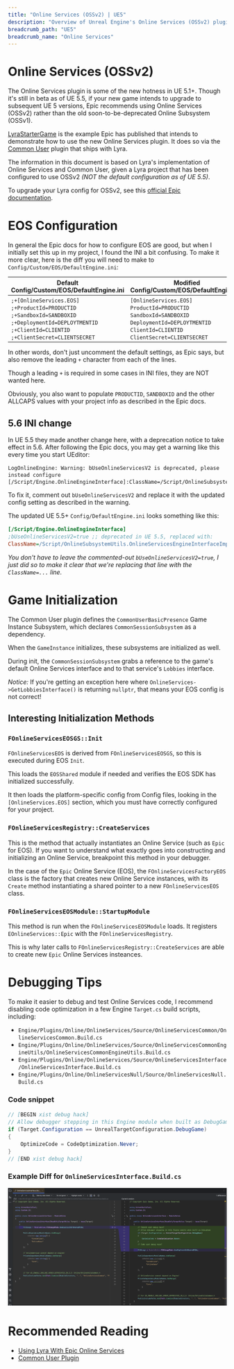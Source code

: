 ```yaml
---
title: "Online Services (OSSv2) | UE5"
description: "Overview of Unreal Engine's Online Services (OSSv2) plugin"
breadcrumb_path: "UE5"
breadcrumb_name: "Online Services"
---
```


# Online Services (OSSv2)

The Online Services plugin is some of the new hotness in UE 5.1+.
Though it's still in beta as of UE 5.5, if your new game intends to upgrade
to subsequent UE 5 versions, Epic recommends using Online Services (OSSv2)
rather than the old soon-to-be-deprecated Online Subsystem (OSSv1).

[LyraStarterGame](/UE5/LyraStarterGame/) is the example Epic has published
that intends to demonstrate how to use the new Online Services plugin.
It does so via the
[Common User](https://dev.epicgames.com/documentation/en-us/unreal-engine/common-user-plugin-in-unreal-engine-for-lyra-sample-game)
plugin that ships with Lyra.

The information in this document is based on Lyra's implementation of
Online Services and Common User, given a Lyra project that has been configured
to use OSSv2 *(NOT the default configuration as of UE 5.5)*.

To upgrade your Lyra config for OSSv2, see this
[official Epic documentation](https://dev.epicgames.com/documentation/en-us/unreal-engine/common-user-plugin-in-unreal-engine-for-lyra-sample-game#usingtheonlineservicesplugin).


# EOS Configuration

In general the Epic docs for how to configure EOS are good, but when I initially set this up in
my project, I found the INI a bit confusing.  To make it more clear, here is the diff you will
need to make to `Config/Custom/EOS/DefaultEngine.ini`:

| Default Config/Custom/EOS/DefaultEngine.ini | Modified Config/Custom/EOS/DefaultEngine.ini |
|---|---|
| <code>;+[OnlineServices.EOS]<br/>;+ProductId=PRODUCTID<br/>;+SandboxId=SANDBOXID<br/>;+DeploymentId=DEPLOYTMENTID<br/>;+ClientId=CLIENTID<br/>;+ClientSecret=CLIENTSECRET</code> | <code>[OnlineServices.EOS]<br/>ProductId=PRODUCTID<br/>SandboxId=SANDBOXID<br/>DeploymentId=DEPLOYTMENTID<br/>ClientId=CLIENTID<br/>ClientSecret=CLIENTSECRET</code> |

In other words, don't just uncomment the default settings, as Epic says,
but also remove the leading `+` character from each of the lines.

Though a leading `+` is required in some cases in INI files, they are NOT wanted here.

Obviously, you also want to populate `PRODUCTID`, `SANDBOXID` and the other ALLCAPS values with your project info
as described in the Epic docs.

## 5.6 INI change

In UE 5.5 they made another change here, with a deprecation notice to take effect in 5.6.
After following the Epic docs, you may get a warning like this every time you start UEditor:

```text
LogOnlineEngine: Warning: bUseOnlineServicesV2 is deprecated, please instead configure [/Script/Engine.OnlineEngineInterface]:ClassName=/Script/OnlineSubsystemUtils.OnlineServicesEngineInterfaceImpl
```

To fix it, comment out `bUseOnlineServicesV2` and replace it
with the updated config setting as described in the warning.

The updated UE 5.5+ `Config/DefaultEngine.ini` looks something like this:

```ini
[/Script/Engine.OnlineEngineInterface]
;bUseOnlineServicesV2=true ;; deprecated in UE 5.5, replaced with:
ClassName=/Script/OnlineSubsystemUtils.OnlineServicesEngineInterfaceImpl
```

*You don't have to leave the commented-out `bUseOnlineServicesV2=true`,
I just did so to make it clear that we're replacing that line with the `ClassName=...` line.*

# Game Initialization

The Common User plugin defines the `CommonUserBasicPresence` Game Instance Subsystem, which
declares `CommonSessionSubsystem` as a dependency.

When the `GameInstance` initializes, these subsystems are initialized as well.

During init, the `CommonSessionSubsystem` grabs a reference to the game's default Online Services
interface and to that service's `Lobbies` interface.

*Notice:* If you're getting an exception here where
`OnlineServices->GetLobbiesInterface()`
is returning `nullptr`, that means your EOS config is not correct!


## Interesting Initialization Methods

### `FOnlineServicesEOSGS::Init`

`FOnlineServicesEOS` is derived from `FOnlineServicesEOSGS`, so this is executed during EOS `Init`.

This loads the `EOSShared` module if needed and verifies the EOS SDK has initialized successfully.

It then loads the platform-specific config from Config files, looking in the `[OnlineServices.EOS]` section,
which you must have correctly configured for your project.

### `FOnlineServicesRegistry::CreateServices`

This is the method that actually instantiates an Online Service (such as `Epic` for EOS).
If you want to understand what exactly goes into constructing and initializing an Online Service,
breakpoint this method in your debugger.

In the case of the `Epic` Online Service (EOS), the `FOnlineServicesFactoryEOS` class is the factory
that creates new Online Service instances, with its `Create` method instantiating a shared pointer
to a new `FOnlineServicesEOS` class.

### `FOnlineServicesEOSModule::StartupModule`

This method is run when the `FOnlineServicesEOSModule` loads.
It registers `EOnlineServices::Epic` with the `FOnlineServicesRegistry`.

This is why later calls to `FOnlineServicesRegistry::CreateServices`
are able to create new `Epic` Online Services insteances.

# Debugging Tips

To make it easier to debug and test Online Services code, I recommend disabling code optimization
in a few Engine `Target.cs` build scripts, including:

- `Engine/Plugins/Online/OnlineServices/Source/OnlineServicesCommon/OnlineServicesCommon.Build.cs`
- `Engine/Plugins/Online/OnlineServices/Source/OnlineServicesCommonEngineUtils/OnlineServicesCommonEngineUtils.Build.cs`
- `Engine/Plugins/Online/OnlineServices/Source/OnlineServicesInterface/OnlineServicesInterface.Build.cs`
- `Engine/Plugins/Online/OnlineServicesNull/Source/OnlineServicesNull.Build.cs`

### Code snippet

```cs
// [BEGIN xist debug hack]
// Allow debugger stepping in this Engine module when built as DebugGame
if (Target.Configuration == UnrealTargetConfiguration.DebugGame)
{
    OptimizeCode = CodeOptimization.Never;
}
// [END xist debug hack]

```

### Example Diff for `OnlineServicesInterface.Build.cs`

[![OnlineServicesInterface.Build.cs Diff Screenshot](./screenshots/OnlineServicesInterface.Build.cs.diff.png)](./screenshots/OnlineServicesInterface.Build.cs.diff.png)


# Recommended Reading

- [Using Lyra With Epic Online Services](https://dev.epicgames.com/documentation/en-us/unreal-engine/using-lyra-with-epic-online-services-in-unreal-engine)
- [Common User Plugin](https://dev.epicgames.com/documentation/en-us/unreal-engine/common-user-plugin-in-unreal-engine-for-lyra-sample-game)

